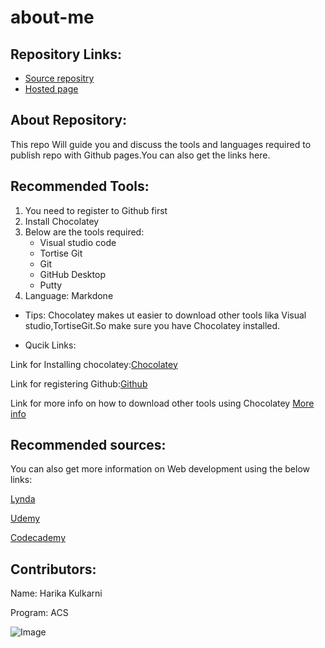 # about-me

## Repository Links:
* [Source repositry](https://github.com/KHARIKA17/about-me)
* [Hosted page](https://kharika17.github.io/about-me/)

## About Repository:
This repo Will guide you and discuss the tools and languages required to publish repo with Github pages.You can also get the links here.

## Recommended Tools:
1. You need to register to Github first
1. Install Chocolatey
1. Below are the tools required:
    - Visual studio code
    - Tortise Git
    - Git
    - GitHub Desktop
    - Putty
1. Language: Markdone

* Tips:
Chocolatey makes ut easier to download other tools lika Visual studio,TortiseGit.So make sure you have Chocolatey installed.

* Qucik Links:

Link for Installing chocolatey:[Chocolatey](https://chocolatey.org/packages)

Link for registering Github:[Github](https://github.com/)

Link for more info on how to download other tools using Chocolatey [More info](https://github.com/denisecase/basic-tools-for-webdev)

## Recommended sources:
You can also get more information on Web development using the below links:

   [Lynda](https://www.lynda.com/)
   
   [Udemy](https://www.lynda.com/)
   
   [Codecademy](https://www.google.com/search?q=codecademy&rlz=1C1GCEA_enUS884US884&oq=codeac&aqs=chrome.1.69i57j0l7.3914j0j7&sourceid=chrome&ie=UTF-8)

## Contributors:
Name: Harika Kulkarni

Program: ACS

![Image](https://www.wp-tutorials.com/wp-content/uploads/2018/01/why-learning-web-development.png)




